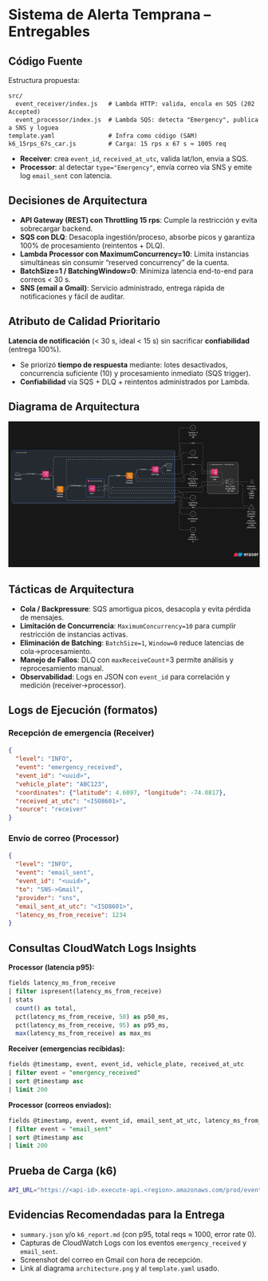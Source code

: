 # Sistema de Alerta Temprana – Entregables

## Código Fuente
Estructura propuesta:
```
src/
  event_receiver/index.js   # Lambda HTTP: valida, encola en SQS (202 Accepted)
  event_processor/index.js  # Lambda SQS: detecta "Emergency", publica a SNS y loguea
template.yaml               # Infra como código (SAM)
k6_15rps_67s_car.js         # Carga: 15 rps x 67 s ≈ 1005 req
```
- **Receiver**: crea `event_id`, `received_at_utc`, valida lat/lon, envía a SQS.
- **Processor**: al detectar `type="Emergency"`, envía correo vía SNS y emite log `email_sent` con latencia.

## Decisiones de Arquitectura
- **API Gateway (REST) con Throttling 15 rps**: Cumple la restricción y evita sobrecargar backend.
- **SQS con DLQ**: Desacopla ingestión/proceso, absorbe picos y garantiza 100% de procesamiento (reintentos + DLQ).
- **Lambda Processor con MaximumConcurrency=10**: Limita instancias simultáneas sin consumir “reserved concurrency” de la cuenta.
- **BatchSize=1 / BatchingWindow=0**: Minimiza latencia end-to-end para correos < 30 s.
- **SNS (email a Gmail)**: Servicio administrado, entrega rápida de notificaciones y fácil de auditar.

## Atributo de Calidad Prioritario
**Latencia de notificación** (< 30 s, ideal < 15 s) sin sacrificar **confiabilidad** (entrega 100%).
- Se priorizó **tiempo de respuesta** mediante: lotes desactivados, concurrencia suficiente (10) y procesamiento inmediato (SQS trigger).
- **Confiabilidad** vía SQS + DLQ + reintentos administrados por Lambda.

## Diagrama de Arquitectura
![Arquitectura](architecture.png)

## Tácticas de Arquitectura
- **Cola / Backpressure**: SQS amortigua picos, desacopla y evita pérdida de mensajes.
- **Limitación de Concurrencia**: `MaximumConcurrency=10` para cumplir restricción de instancias activas.
- **Eliminación de Batching**: `BatchSize=1`, `Window=0` reduce latencias de cola→procesamiento.
- **Manejo de Fallos**: DLQ con `maxReceiveCount`=3 permite análisis y reprocesamiento manual.
- **Observabilidad**: Logs en JSON con `event_id` para correlación y medición (receiver→processor).

## Logs de Ejecución (formatos)
### Recepción de emergencia (Receiver)
```json
{
  "level": "INFO",
  "event": "emergency_received",
  "event_id": "<uuid>",
  "vehicle_plate": "ABC123",
  "coordinates": {"latitude": 4.6097, "longitude": -74.0817},
  "received_at_utc": "<ISO8601>",
  "source": "receiver"
}
```

### Envío de correo (Processor)
```json
{
  "level": "INFO",
  "event": "email_sent",
  "event_id": "<uuid>",
  "to": "SNS->Gmail",
  "provider": "sns",
  "email_sent_at_utc": "<ISO8601>",
  "latency_ms_from_receive": 1234
}
```

## Consultas CloudWatch Logs Insights
**Processor (latencia p95):**
```sql
fields latency_ms_from_receive
| filter ispresent(latency_ms_from_receive)
| stats
  count() as total,
  pct(latency_ms_from_receive, 50) as p50_ms,
  pct(latency_ms_from_receive, 95) as p95_ms,
  max(latency_ms_from_receive) as max_ms
```

**Receiver (emergencias recibidas):**
```sql
fields @timestamp, event, event_id, vehicle_plate, received_at_utc
| filter event = "emergency_received"
| sort @timestamp asc
| limit 200
```

**Processor (correos enviados):**
```sql
fields @timestamp, event, event_id, email_sent_at_utc, latency_ms_from_receive
| filter event = "email_sent"
| sort @timestamp asc
| limit 200
```

## Prueba de Carga (k6)
```bash
API_URL="https://<api-id>.execute-api.<region>.amazonaws.com/prod/events" k6 run k6_15rps_67s_car.js --summary-export=summary.json
```

## Evidencias Recomendadas para la Entrega
- `summary.json` y/o `k6_report.md` (con p95, total reqs ≈ 1000, error rate 0).
- Capturas de CloudWatch Logs con los eventos `emergency_received` y `email_sent`.
- Screenshot del correo en Gmail con hora de recepción.
- Link al diagrama `architecture.png` y al `template.yaml` usado.
